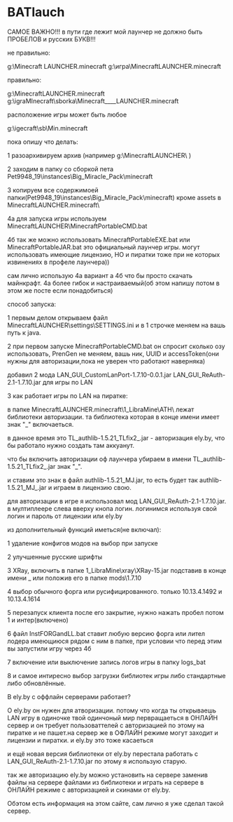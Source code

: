 # BATlauch

САМОЕ ВАЖНО!!! в пути где лежит мой лаунчер не должно быть ПРОБЕЛОВ и русских БУКВ!!!

не правильно:

g:\Minecraft LAUNCHER\.minecraft
g:\игра\MinecraftLAUNCHER\.minecraft

правильно:

g:\MinecraftLAUNCHER\.minecraft
g:\igraMInecraft\sborka\Minecraft____LAUNCHER\.minecraft

расположение игры может быть любое

g:\igecraft\sb\Min\.minecraft

пока опишу что делать:

1 разоархивируем архив (например g:\MinecraftLAUNCHER\ )

2 заходим в папку со сборкой пета Pet9948_19\instances\Big_Miracle_Pack\minecraft

3 копируем все содержимоей папки(Pet9948_19\instances\Big_Miracle_Pack\minecraft) кроме assets в MinecraftLAUNCHER\.minecraft\

4a для запуска игры используем MinecraftLAUNCHER\MinecraftPortableCMD.bat

4б так же можно использовать MinecraftPortableEXE.bat или MinecraftPortableJAR.bat это официальный лаунчер игры. могут использовать имеющие лицензию, НО и пиратки тоже при не которых извинениях в профеле лаунчера))

сам лично использую 4а вариант а 4б что бы просто скачать майнкрафт. 4а более гибок и настраиваемый(об этом напишу потом в этом же посте если понадобиться)

способ запуска:

1 первым делом открываем файл MinecraftLAUNCHER\settings\SETTINGS.ini и в 1 строчке меняем на вашь путь к java.

2 при первом запуске MinecraftPortableCMD.bat он спросит сколько озу использовать, PrenGen не меняем, вашь ник, UUID и accessToken(они нужны для авторизации,пока не уверен что работают наверняка)

добавил 2 мода LAN_GUI_CustomLanPort-1.7.10-0.0.1.jar LAN_GUI_ReAuth-2.1-1.7.10.jar для игры по LAN

3 как работает игры по LAN на пиратке:

в папке MinecraftLAUNCHER\.minecraft\1_LibraMine\ATH\ лежат библиотеки авторизации. та библиотека которая в конце имени имеет знак "_" включаеться.

в данное время это TL_authlib-1.5.21_TLfix2_.jar - авторизация ely.by, что бы работало нужно создать там аккуанут.

что бы включить авторизации оф лаунчера убираем в имени TL_authlib-1.5.21_TLfix2_.jar знак "_".

и ставим это знак в файл authlib-1.5.21_MJ.jar, то есть будет так authlib-1.5.21_MJ_.jar и играем в лицензию свою.

для авторизации в игре я использовал мод LAN_GUI_ReAuth-2.1-1.7.10.jar. в мултиплеере слева вверху кнопа логин. логинимся используя свой логин и пароль от лицензии или ely.by

из дополнительный функций иметься(не включал):

1 удаление конфигов модов на выбор при запуске

2 улучшенные русские шрифты

3 XRay, включить в папке 1_LibraMine\xray\XRay-15.jar подставив в конце имени _ или положив его в папке mods\1.7.10

4 выбор обычного форга или русифицированного. только 10.13.4.1492 и 10.13.4.1614

5 перезапуск клиента после его закрытие, нужно нажать пробел потом 1 и интер(включено)

6 файл InstFORGandLL.bat ставит любую версию форга или лител лодера имеющиюся рядом с ним в папке, при условии что перед этим вы запустили игру через 4б

7 включение или выключение запись логов игры в папку logs_bat

8 и самое интиресно выбор загрузки библиотек игры либо стандартные либо обновлённые.

В ely.by с оффлайн серверами работает?

О ely.by он нужен для атворизации. потому что когда ты открываешь LAN игру в одиночке твой одинчоный мир первращаеться в ОНЛАЙН сервер и он требует пользоваттелей с авторизацией по этому на пиратке и не пашет.на сервер же в ОФЛАЙН режиме могут заходит и лицензии и пиратки. и ely.by это тоже касаеться

и ещё новая версия библиотеки от ely.by перестала работать с LAN_GUI_ReAuth-2.1-1.7.10.jar по этому я использую старую.

так же авторизацию ely.by можно установить на сервере заменив файлы на сервере файлами из библиотеки и играть на сервере в ОНЛАЙН режиме с авторизацией и скинами от ely.by.

Обэтом есть информация на этом сайте, сам лично я уже сделал такой сервер.
